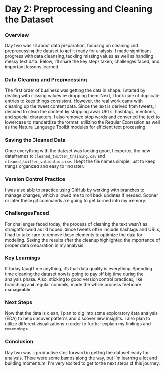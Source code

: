 # Day 2: Preprocessing and Cleaning the Dataset

### Overview
Day two was all about data preparation, focusing on cleaning and preprocessing the dataset to get it ready for analysis. I made significant progress with data cleansing, tackling missing values as well as handling messy text data. Below, I’ll share the key steps taken, challenges faced, and important lessons learned.

### Data Cleaning and Preprocessing
The first order of business was getting the data in shape. I started by dealing with missing values by dropping them. Next, I took care of duplicate entries to keep things consistent. However, the real work came with cleaning up the tweet content data. Since the text is derived from tweets, I decided to clean the content by stripping away URLs, hashtags, mentions, and special characters. I also removed stop words and converted the text to lowercase to standardize the format, utilizing the Regular Expression as well as the Natural Language Toolkit modules for efficient text processing.

### Saving the Cleaned Data
Once everything with the dataset was looking good, I exported the new dataframes to `cleaned_twitter_training.csv` and `cleaned_twitter_validation.csv`. I kept the file names simple, just to keep things organized and easy to find later.

### Version Control Practice
I was also able to practice using GitHub by working with branches to manage changes, which allowed me to roll back updates if needed. Sooner or later these git commands are going to get burned into my memory.

### Challenges Faced
For challenges faced today, the process of cleaning the text wasn’t as straightforward as I’d hoped. Since tweets often include hashtags and URLs, I had to take care to remove these elements to optimize the data for modeling. Seeing the results after the cleanup highlighted the importance of proper data preparation in my analysis.

### Key Learnings
If today taught me anything, it’s that data quality is everything. Spending time cleaning the dataset now is going to pay off big time during the analysis phase. Also, sticking to good version control practices, like branching and regular commits, made the whole process feel more manageable.

### Next Steps
Now that the data is clean, I plan to dig into some exploratory data analysis (EDA) to help uncover patterns and discover new insights. I also plan to utilize different visualizations in order to further explain my findings and reasonings.

### Conclusion
Day two was a productive step forward in getting the dataset ready for analysis. There were some bumps along the way, but I’m learning a lot and building momentum. I'm very excited to get to the next steps of this journey.
